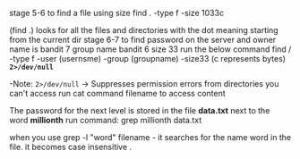 stage 5-6
to find a file using size 
find . -type f -size 1033c

(find .) looks for all the files and directories with the dot meaning starting from the current dir
stage 6-7
to find password on the server and owner name is bandit 7 group name bandit 6 size 33
run the below command 
find / -type f -user (usernsme) -group (groupname) -size33 (c represents bytes) **`2>/dev/null`**

-Note:  `2>/dev/null` → Suppresses permission errors from directories you can't access
run cat command filename to access content 

The password for the next level is stored in the file **data.txt** next to the word **millionth**
run command: grep millionth data.txt

when you use grep -l "word" filename - it searches for the name word in the file. it becomes case insensitive .



